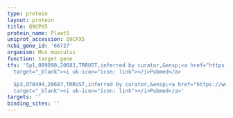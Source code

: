 ```yaml
---
type: protein
layout: protein
title: Q9CPX5
protein_name: Plaat5
uniprot_accession: Q9CPX5
ncbi_gene_id: '66727'
organism: Mus musculus
function: target gene
tfs: 'Sp1,O89090,20683,TRRUST,inferred by curator,&ensp;<a href="https://www.ncbi.nlm.nih.gov/pubmed/?term=12054540%5Buid%5D"
  target="_blank"><i uk-icon="icon: link"></i>Pubmed</a>

  Sp3,O70494,20687,TRRUST,inferred by curator,&ensp;<a href="https://www.ncbi.nlm.nih.gov/pubmed/?term=12054540%5Buid%5D"
  target="_blank"><i uk-icon="icon: link"></i>Pubmed</a>'
targets: ''
binding_sites: ''
---
```

